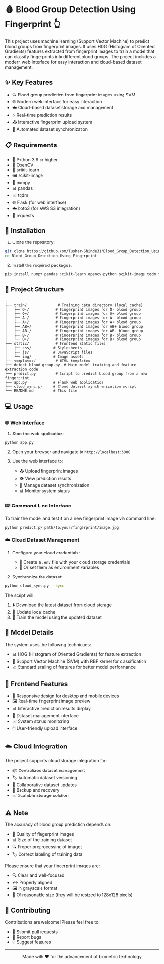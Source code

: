 # 🩸 Blood Group Detection Using Fingerprint 👆

This project uses machine learning (Support Vector Machine) to predict blood groups from fingerprint images. It uses HOG (Histogram of Oriented Gradients) features extracted from fingerprint images to train a model that can classify fingerprints into different blood groups. The project includes a modern web interface for easy interaction and cloud-based dataset management.

## ✨ Key Features

- 🔍 Blood group prediction from fingerprint images using SVM
- 🌐 Modern web interface for easy interaction
- ☁️ Cloud-based dataset storage and management
- ⚡ Real-time prediction results
- 📤 Interactive fingerprint upload system
- 🔄 Automated dataset synchronization

## 📋 Requirements

- 🐍 Python 3.9 or higher
- 📸 OpenCV
- 🤖 scikit-learn
- 🖼️ scikit-image
- 🔢 numpy
- 📊 pandas
- 📈 tqdm
- 🌐 Flask (for web interface)
- ☁️ boto3 (for AWS S3 integration)
- 🔌 requests

## 🚀 Installation

1. Clone the repository:
```bash
git clone https://github.com/Tushar-Shinde31/Blood_Group_Detection_Using_Fingerprint.git
cd Blood_Group_Detection_Using_Fingerprint
```

2. Install the required packages:
```bash
pip install numpy pandas scikit-learn opencv-python scikit-image tqdm flask boto3 requests
```

## 📁 Project Structure

```
.
├── train/              # Training data directory (local cache)
│   ├── O-/            # Fingerprint images for O- blood group
│   ├── O+/            # Fingerprint images for O+ blood group
│   ├── A-/            # Fingerprint images for A- blood group
│   ├── A+/            # Fingerprint images for A+ blood group
│   ├── AB+/           # Fingerprint images for AB+ blood group
│   ├── AB-/           # Fingerprint images for AB- blood group
│   ├── B-/            # Fingerprint images for B- blood group
│   └── B+/            # Fingerprint images for B+ blood group
├── static/            # Frontend static files
│   ├── css/          # Stylesheets
│   ├── js/           # JavaScript files
│   └── img/          # Image assets
├── templates/         # HTML templates
├── detect_blood_group.py  # Main model training and feature extraction code
├── predict.py         # Script to predict blood group from a new fingerprint
├── app.py            # Flask web application
├── cloud_sync.py     # Cloud dataset synchronization script
└── README.md         # This file
```

## 💻 Usage

### 🌐 Web Interface

1. Start the web application:
```bash
python app.py
```

2. Open your browser and navigate to `http://localhost:5000`

3. Use the web interface to:
   - 📤 Upload fingerprint images
   - 👁️ View prediction results
   - 🔄 Manage dataset synchronization
   - 📊 Monitor system status

### ⌨️ Command Line Interface

To train the model and test it on a new fingerprint image via command line:
```bash
python predict.py path/to/your/fingerprint/image.jpg
```

### ☁️ Cloud Dataset Management

1. Configure your cloud credentials:
   - 📝 Create a `.env` file with your cloud storage credentials
   - 🔑 Or set them as environment variables

2. Synchronize the dataset:
```bash
python cloud_sync.py --sync
```

The script will:
1. ⬇️ Download the latest dataset from cloud storage
2. 🔄 Update local cache
3. 🎯 Train the model using the updated dataset

## 🤖 Model Details

The system uses the following techniques:
- 📊 HOG (Histogram of Oriented Gradients) for feature extraction
- 🧠 Support Vector Machine (SVM) with RBF kernel for classification
- 📈 Standard scaling of features for better model performance

## 🎨 Frontend Features

- 📱 Responsive design for desktop and mobile devices
- 🖼️ Real-time fingerprint image preview
- 📊 Interactive prediction results display
- 📂 Dataset management interface
- 📈 System status monitoring
- 🖱️ User-friendly upload interface

## ☁️ Cloud Integration

The project supports cloud storage integration for:
- 📦 Centralized dataset management
- 🏷️ Automatic dataset versioning
- 👥 Collaborative dataset updates
- 💾 Backup and recovery
- 📈 Scalable storage solution

## ⚠️ Note

The accuracy of blood group prediction depends on:
- 📸 Quality of fingerprint images
- 📊 Size of the training dataset
- 🔍 Proper preprocessing of images
- 🏷️ Correct labeling of training data

Please ensure that your fingerprint images are:
- 🔍 Clear and well-focused
- ↔️ Properly aligned
- 🖼️ In grayscale format
- 📏 Of reasonable size (they will be resized to 128x128 pixels)

## 🤝 Contributing

Contributions are welcome! Please feel free to:
- 🔀 Submit pull requests
- 🐛 Report bugs
- 💡 Suggest features

---
<div align="center">
Made with ❤️ for the advancement of biometric technology
</div>
